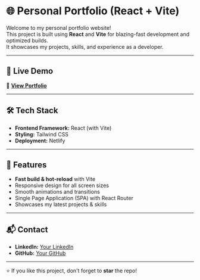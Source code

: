 # 🌐 Personal Portfolio (React + Vite)

Welcome to my personal portfolio website!  
This project is built using **React** and **Vite** for blazing-fast development and optimized builds.  
It showcases my projects, skills, and experience as a developer.  

---

## 🚀 Live Demo
🔗 **[View Portfolio](gunkeshri.netlify.app)**  

---

## 🛠️ Tech Stack
- **Frontend Framework:** React (with Vite)
- **Styling:** Tailwind CSS
- **Deployment:** Netlify

---

## 📌 Features
- **Fast build & hot-reload** with Vite
- Responsive design for all screen sizes
- Smooth animations and transitions
- Single Page Application (SPA) with React Router
- Showcases my latest projects & skills

---

## 📬 Contact
- **LinkedIn:** [Your LinkedIn](www.linkedin.com/in/gunkeshrie)
- **GitHub:** [Your GitHub](https://github.com/Gun-93)

---

⭐ If you like this project, don't forget to **star** the repo!

